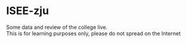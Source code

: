# ISEE-zju
Some data and review of the college live.  
This is for learning purposes only, please do not spread on the Internet
